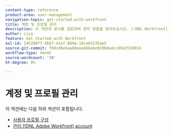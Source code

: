 ```yaml
---
content-type: reference
product-area: user-management
navigation-topic: get-started-with-workfront
title: 계정 및 프로필 관리
description: 이 섹션의 문서를 검토하여 관리 방법을 알아보십시오. [!DNL Workfront] 계정 및 사용자 프로필.
author: Lisa
feature: Get Started with Workfront
exl-id: 14528077-dbb7-41af-889a-18cab5135ae5
source-git-commit: fb0cd6ebaa88eead46abe029b0a4cc89a3510014
workflow-type: tm+mt
source-wordcount: '39'
ht-degree: 0%

---
```


# 계정 및 프로필 관리

이 섹션에는 다음 하위 섹션이 포함됩니다.

* [사용자 프로필 구성](../../workfront-basics/manage-your-account-and-profile/configuring-your-user-profile/configure-user-profile.md)
* [관리 [!DNL Adobe Workfront] account](../../workfront-basics/manage-your-account-and-profile/managing-your-workfront-account/manage-workfront-account.md)
